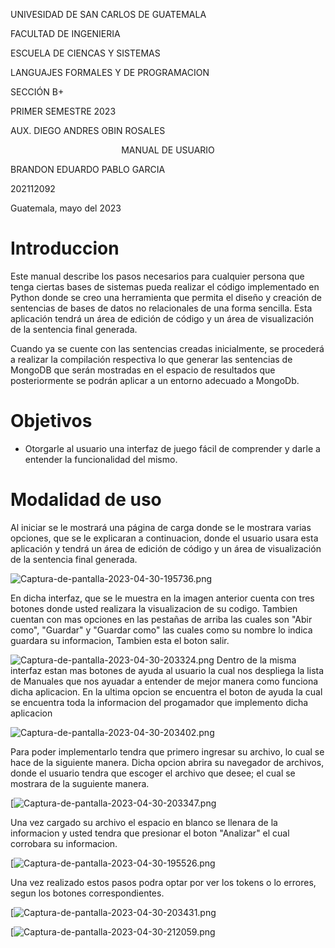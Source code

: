 ﻿UNIVESIDAD DE SAN CARLOS DE GUATEMALA

FACULTAD DE INGENIERIA

ESCUELA DE CIENCAS Y SISTEMAS

LANGUAJES FORMALES Y DE PROGRAMACION

SECCIÓN B+

PRIMER SEMESTRE 2023

AUX. DIEGO ANDRES OBIN ROSALES




<p align="center"> MANUAL DE USUARIO</p>



BRANDON EDUARDO PABLO GARCIA

202112092

Guatemala, mayo del 2023

# Introduccion

Este manual describe los pasos necesarios para cualquier persona que tenga ciertas bases de sistemas pueda realizar el código implementado en Python donde se creo una herramienta que permita el diseño y creación de sentencias de bases de datos no relacionales de una forma sencilla.  Esta aplicación tendrá un área de edición de código y un área de visualización de la sentencia final generada. 

 Cuando ya se cuente con las sentencias creadas inicialmente, se procederá a realizar la compilación respectiva lo que generar las sentencias de MongoDB que serán mostradas en el espacio de resultados que posteriormente se podrán aplicar a un entorno adecuado a MongoDb.



# Objetivos

* Otorgarle al usuario una interfaz de juego fácil de comprender y darle a entender la funcionalidad del mismo.

# Modalidad de uso 

Al iniciar se le mostrará una página de carga donde se le mostrara varias opciones, que se le explicaran a continuacion, donde el usuario usara esta aplicación y tendrá un área de edición de código y un área de visualización de la sentencia final generada. 


![Captura-de-pantalla-2023-04-30-195736.png](https://i.postimg.cc/6q9G0jzX/Captura-de-pantalla-2023-04-30-195736.png)

En dicha interfaz, que se le muestra en la imagen anterior cuenta con tres botones donde usted realizara la visualizacion de su codigo. Tambien cuentan con mas opciones en las pestañas de arriba las cuales son "Abir como", "Guardar" y "Guardar como" las cuales como su nombre lo indica guardara su informacion, Tambien esta el boton salir.


![Captura-de-pantalla-2023-04-30-203324.png](https://i.postimg.cc/0jY18Zqb/Captura-de-pantalla-2023-04-30-203324.png)
Dentro de la misma interfaz estan mas botones de ayuda al usuario la cual nos despliega la lista de Manuales que nos ayuadar a entender de mejor manera como funciona dicha aplicacion. En la ultima opcion se encuentra el boton de ayuda la cual se encuentra toda la informacion del progamador que implemento dicha aplicacion 


![Captura-de-pantalla-2023-04-30-203402.png](https://i.postimg.cc/654GhvfT/Captura-de-pantalla-2023-04-30-203402.png)


Para poder implementarlo tendra que primero ingresar su archivo, lo cual se hace de la siguiente manera. Dicha opcion abrira su navegador de archivos, donde el usuario tendra que escoger el archivo que desee; el cual se mostrara de la suguiente manera. 


[![Captura-de-pantalla-2023-04-30-203347.png](https://i.postimg.cc/8CPSGx43/Captura-de-pantalla-2023-04-30-203347.png)


Una vez cargado su archivo el espacio en blanco se llenara de la informacion y usted tendra que presionar el boton "Analizar" el cual corrobara su informacion.


[![Captura-de-pantalla-2023-04-30-195526.png](https://i.postimg.cc/bNBCrWqW/Captura-de-pantalla-2023-04-30-195526.png)


Una vez realizado estos pasos podra optar por ver los tokens o lo errores, segun los botones correspondientes.

[![Captura-de-pantalla-2023-04-30-203431.png](https://i.postimg.cc/C56NZnpk/Captura-de-pantalla-2023-04-30-203431.png)


[![Captura-de-pantalla-2023-04-30-212059.png](https://i.postimg.cc/25F7QKfz/Captura-de-pantalla-2023-04-30-212059.png)


